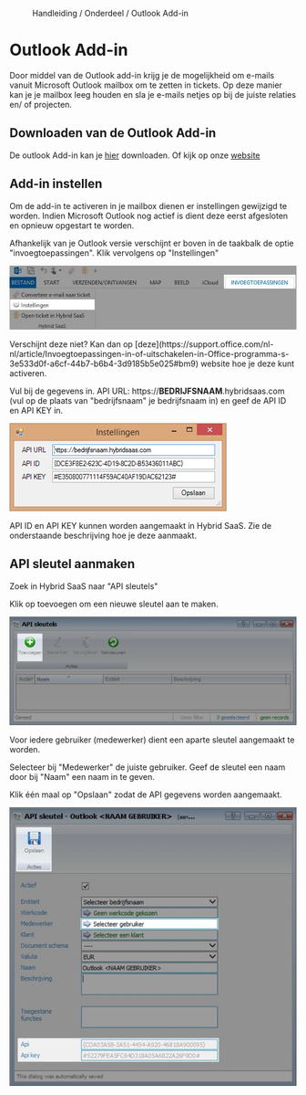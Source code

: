 <properties>
	<page>
		<title>Outlook Add-in installeren</title>
	</page>
	<menu>
		<position>Handleiding / Onderdeel / Outlook Add-in </position> 
		<title>Outlook Add-in installeren</title>
	</menu>
</properties>

# Outlook Add-in #

Door middel van de Outlook add-in krijg je de mogelijkheid om e-mails vanuit Microsoft Outlook mailbox om te zetten in tickets. Op deze manier kan je je mailbox leeg houden en sla je e-mails netjes op bij de juiste relaties en/ of projecten.

## Downloaden van de Outlook Add-in ##

De outlook Add-in kan je [hier](http://download.hybridsaas.com/install/office/outlook/) downloaden. Of kijk op onze [website](http://hybridsaas.com/downloads)


## Add-in instellen ##

Om de add-in te activeren in je mailbox dienen er instellingen gewijzigd te worden. Indien Microsoft Outlook nog actief is dient deze eerst afgesloten en opnieuw opgestart te worden.

Afhankelijk van je Outlook versie verschijnt er boven in de taakbalk de optie "invoegtoepassingen". Klik vervolgens op "Instellingen"

![Invoegtoepassingen in Microsoft Outlook](images/invoegtoepassingen.jpg)

<div class="info">
Verschijnt deze niet? Kan dan op [deze](https://support.office.com/nl-nl/article/Invoegtoepassingen-in-of-uitschakelen-in-Office-programma-s-3e533d0f-a6cf-44b7-b6b4-3d9185b5e025#bm9) website hoe je deze kunt activeren.
</div>


Vul bij de gegevens in. API URL: https://**BEDRIJFSNAAM**.hybridsaas.com (vul op de plaats van "bedrijfsnaam" je bedrijfsnaam in) en geef de API ID en API KEY in.


![Instellingen wijzigen Outlook Add-in ](images/instellingen.jpg)


<div class="info">
API ID en API KEY kunnen worden aangemaakt in Hybrid SaaS. Zie de onderstaande beschrijving hoe je deze aanmaakt.
</div>


## API sleutel aanmaken ##

Zoek in Hybrid SaaS naar "API sleutels" 

Klik op toevoegen om een nieuwe sleutel aan te maken. 

![Nieuwe API sleutel toevoegen](images/toevoegen.jpg)

<div class="info">
Voor iedere gebruiker (medewerker) dient een aparte sleutel aangemaakt te worden.
</div>

Selecteer bij "Medewerker" de juiste gebruiker. Geef de sleutel een naam door bij "Naam" een naam in te geven.

Klik één maal op "Opslaan" zodat de API gegevens worden aangemaakt.

![E-mailadres instellen bij e-mailsjabloon](images/api-aanmaken.jpg)



